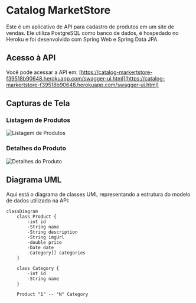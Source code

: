 # Catalog MarketStore

Este é um aplicativo de API para cadastro de produtos em um site de vendas. Ele utiliza PostgreSQL como banco de dados, é hospedado no Heroku e foi desenvolvido com Spring Web e Spring Data JPA.

## Acesso à API

Você pode acessar a API em: [https://catalog-markertstore-f39518b90648.herokuapp.com/swagger-ui.html](https://catalog-markertstore-f39518b90648.herokuapp.com/swagger-ui.html)

## Capturas de Tela

### Listagem de Produtos
![Listagem de Produtos](https://github.com/wandrad3/catalog-marketstore/assets/59511225/cecd7ea1-fc34-4a10-a3a3-fab524d60940)

### Detalhes do Produto
![Detalhes do Produto](https://github.com/wandrad3/catalog-marketstore/assets/59511225/488b87bd-f899-48fe-bf83-72cf5d7dd882)

## Diagrama UML

Aqui está o diagrama de classes UML representando a estrutura do modelo de dados utilizado na API:

```mermaid
classDiagram
    class Product {
        -int id
        -String name
        -String description
        -String imgUrl
        -double price
        -Date date
        -Category[] categories
    }

    class Category {
        -int id
        -String name
    }

    Product "1" -- "N" Category

